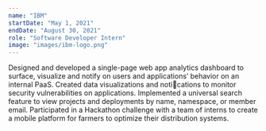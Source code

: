 ```yaml
---
name: "IBM"
startDate: "May 1, 2021"
endDate: "August 30, 2021"
role: "Software Developer Intern"
image: "images/ibm-logo.png"
---
```


Designed and developed a single-page web app analytics dashboard to surface, visualize and notify on users and applications’ behavior on an internal PaaS. Created data visualizations and noti􏰀cations to monitor security vulnerabilities on applications. Implemented a universal search feature to view projects and deployments by name, namespace, or member email. Participated in a Hackathon challenge with a team of interns to create a mobile platform for farmers to optimize their distribution systems.
